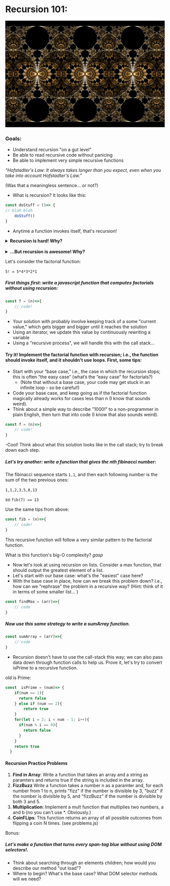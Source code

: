 # Recursion 101:
[![](/Fractal-Mobius-Patterns-05.jpg)](http://google.com.au/)

### Goals:
- Understand recursion "on a gut level"
- Be able to read recursive code without panicing
- Be able to implement very simple recursive functions 



*“Hofstadter's Law: It always takes longer than you expect, even when you take into account Hofstadter's Law.”*

 (Was that a meaningless sentence... or not?)


- What is recursion? It looks like this:
```js
const doStuff = ()=> {
// blah blah
	doStuff()
}
```
- Anytime a function invokes itself, that's recursion! 

<details>
<summary><strong>Recursion is hard! Why?</strong></summary>
<br>

 - It's generally hard to reason about; we're used to thinking in loops!
 - When you mess up, your code crashes (like with while loops)
 - There are different ways to use recursion

</details>
<br>
<details>
<summary><strong>...But recursion is awesome! Why?</strong></summary>
<br>

- Force you to understand core concepts; impresses interviewers, peers, first dates, etc.
- You can do anything with recursion (you don’t really need loops!) 

- Code is often very simple / clean
- It's fun! (I swear!)





</details>

Let's consider the factorial function:

`5! = 5*4*3*2*1`

##### First things first: write a javascript function that computes factorials *without using recursion*:

```js
const f = (n)=>{
    // code!
}
```
- Your solution with probably involve keeping track of a some "current value," which gets bigger and bigger until it reaches the solution
- Using an iterator, we update this value by continuously rewriting a variable
- Using a "recursive process", we will handle this with the call stack...


#### Try it! Implement the factorial function with recursion; i.e., the function should invoke itself, and it shouldn't use loops. First, some tips:


- Start with your “base case,” i.e., the case in which the recursion stops; this is often “the easy case” (what’s the “easy case” for factorials?)
    - (Note that without a base case, your code may get stuck in an infinite loop - so be careful!) 
- Code your base case, and keep going as if  the factorial function magically already works for cases less than n (I know that sounds weird).
- Think about a simple way to describe ”1000!” to a non-programmer in plain English, then turn that into code (I know that also sounds weird). 
  
```js
const f = (n)=>{
    // code!
}
```

-Cool! Think about what this solution looks like in the call stack; try to break down each step. 

##### Let's try another: write a function that gives the nth fibinacci number:

The fibinacci sequence starts `1,1`, and then each following number is the sum of the two previous ones:

`1,1,2,3,5,8,13`

so `fib(7) == 13`

Use the same tips from above:
```js
const fib = (n)=>{
    // code!
}
```
This recursive function will follow a very similar pattern to the factorial function.


What is this function's big-O complexity? *gasp*


- Now let's look at using recursion on lists. Consider a max function, that should output the greatest element of a list.
- Let's start with our base case: what's the "easiest" case here?
- With the base case in place, how can we break this problem down? I.e., how can we "rephrase" the problem in a recursive way? (Hint: think of it in terms of some smaller list... )

```js
const findMax = (arr)=>{
    // code
}
```


##### Now use this same strategy to write a sumArray function.
```js
const sumArray = (arr)=>{
    // code
}
```




- Recursion doesn't have to use the call-stack this way; we can also pass data down through function calls to help us. Prove it, let's try to convert isPrime to a recursive function.

old is Prime:

```js
const  isPrime = (num)=> {
    if(num == 1){
      return false
    } else if (num == 2){
        return true
    }
    for(let i = 2; i < num - 1; i++){
      if(num % i == 0){
        return false
      }
    }
    return true
  }
```


#### Recursion Practice Problems
1. **Find in Array**: Write a function that takes an array and a string as paramters and returns true if the string is included in the array.
2. **FizzBuzz** Write a function takes a number n as a paramter and, for each number from 1 to n, prints "fizz" if the number is divisible by 3, "buzz" if the number is divisible by 5, and "fizzBuzz" if the number is divisible by both 3 and 5.
3. **Multiplication**: Implement a mult function that multiplies two numbers, a and b (no you can't use *. Obviously.)
4. **CoinFLips**: This function returns an array of all possible outcomes from flipping a coin N times. (see problems.js)


Bonus:
##### Let's make a function that turns every span-tag blue **without using DOM selectors!**.
- Think about searching through an elements children; how would you describe our method "out load"?
- Where to begin? What's the base case? What DOM selector methods will we need?





